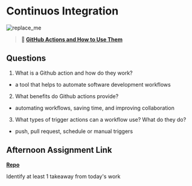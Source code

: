 # Continuos Integration

![replace_me](https://codeworks.blob.core.windows.net/public/assets/img/illustrations/placeholder.svg)

> **📖 [GitHub Actions and How to Use Them](https://codeworksacademy.com/fs-student-guide/resources/wk8-9/05-Github-Actions)**

## Questions

1. What is a Github action and how do they work?
- a tool that helps to automate software development workflows
2. What benefits do Github actions provide?
-  automating workflows, saving time, and improving collaboration
3. What types of trigger actions can a workflow use? What do they do?
-  push, pull request, schedule or manual triggers
## Afternoon Assignment Link

**[Repo](https://github.com/BrysonBloom/mo_link)**

Identify at least 1 takeaway from today's work

